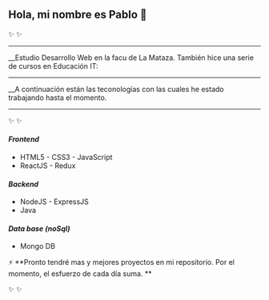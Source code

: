 ## Hola, mi nombre es Pablo 👋
✨   ✨ 

****

__Estudio Desarrollo Web en la facu de La Mataza. También hice una serie de cursos en Educación IT: 
****
__A continuación están las teconologías con las cuales he estado trabajando hasta el momento.
****

✨   ✨ 

#### *Frontend*

- HTML5 - CSS3 - JavaScript 
- ReactJS - Redux
#### *Backend*

- NodeJS - ExpressJS
- Java
#### *Data base _(noSql)_*

- Mongo DB

⚡ **Pronto tendré mas y mejores proyectos en mi repositorio. Por el momento, el esfuerzo de cada día suma.  **

✨   ✨ 

